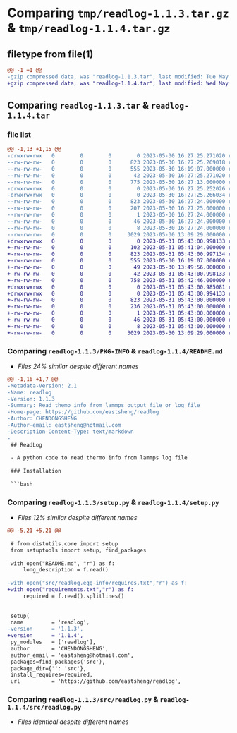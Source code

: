 # Comparing `tmp/readlog-1.1.3.tar.gz` & `tmp/readlog-1.1.4.tar.gz`

## filetype from file(1)

```diff
@@ -1 +1 @@
-gzip compressed data, was "readlog-1.1.3.tar", last modified: Tue May 30 16:27:25 2023, max compression
+gzip compressed data, was "readlog-1.1.4.tar", last modified: Wed May 31 05:43:01 2023, max compression
```

## Comparing `readlog-1.1.3.tar` & `readlog-1.1.4.tar`

### file list

```diff
@@ -1,13 +1,15 @@
-drwxrwxrwx   0        0        0        0 2023-05-30 16:27:25.271020 readlog-1.1.3/
--rw-rw-rw-   0        0        0      823 2023-05-30 16:27:25.269018 readlog-1.1.3/PKG-INFO
--rw-rw-rw-   0        0        0      555 2023-05-30 16:19:07.000000 readlog-1.1.3/README.md
--rw-rw-rw-   0        0        0       42 2023-05-30 16:27:25.271020 readlog-1.1.3/setup.cfg
--rw-rw-rw-   0        0        0      775 2023-05-30 16:27:13.000000 readlog-1.1.3/setup.py
-drwxrwxrwx   0        0        0        0 2023-05-30 16:27:25.252026 readlog-1.1.3/src/
-drwxrwxrwx   0        0        0        0 2023-05-30 16:27:25.266034 readlog-1.1.3/src/readlog.egg-info/
--rw-rw-rw-   0        0        0      823 2023-05-30 16:27:24.000000 readlog-1.1.3/src/readlog.egg-info/PKG-INFO
--rw-rw-rw-   0        0        0      207 2023-05-30 16:27:25.000000 readlog-1.1.3/src/readlog.egg-info/SOURCES.txt
--rw-rw-rw-   0        0        0        1 2023-05-30 16:27:24.000000 readlog-1.1.3/src/readlog.egg-info/dependency_links.txt
--rw-rw-rw-   0        0        0       46 2023-05-30 16:27:24.000000 readlog-1.1.3/src/readlog.egg-info/requires.txt
--rw-rw-rw-   0        0        0        8 2023-05-30 16:27:24.000000 readlog-1.1.3/src/readlog.egg-info/top_level.txt
--rw-rw-rw-   0        0        0     3029 2023-05-30 13:09:29.000000 readlog-1.1.3/src/readlog.py
+drwxrwxrwx   0        0        0        0 2023-05-31 05:43:00.998133 readlog-1.1.4/
+-rw-rw-rw-   0        0        0      102 2023-05-31 05:41:04.000000 readlog-1.1.4/MANIFEST.in
+-rw-rw-rw-   0        0        0      823 2023-05-31 05:43:00.997134 readlog-1.1.4/PKG-INFO
+-rw-rw-rw-   0        0        0      555 2023-05-30 16:19:07.000000 readlog-1.1.4/README.md
+-rw-rw-rw-   0        0        0       49 2023-05-30 13:49:56.000000 readlog-1.1.4/requirements.txt
+-rw-rw-rw-   0        0        0       42 2023-05-31 05:43:00.998133 readlog-1.1.4/setup.cfg
+-rw-rw-rw-   0        0        0      758 2023-05-31 05:42:46.000000 readlog-1.1.4/setup.py
+drwxrwxrwx   0        0        0        0 2023-05-31 05:43:00.985081 readlog-1.1.4/src/
+drwxrwxrwx   0        0        0        0 2023-05-31 05:43:00.994133 readlog-1.1.4/src/readlog.egg-info/
+-rw-rw-rw-   0        0        0      823 2023-05-31 05:43:00.000000 readlog-1.1.4/src/readlog.egg-info/PKG-INFO
+-rw-rw-rw-   0        0        0      236 2023-05-31 05:43:00.000000 readlog-1.1.4/src/readlog.egg-info/SOURCES.txt
+-rw-rw-rw-   0        0        0        1 2023-05-31 05:43:00.000000 readlog-1.1.4/src/readlog.egg-info/dependency_links.txt
+-rw-rw-rw-   0        0        0       46 2023-05-31 05:43:00.000000 readlog-1.1.4/src/readlog.egg-info/requires.txt
+-rw-rw-rw-   0        0        0        8 2023-05-31 05:43:00.000000 readlog-1.1.4/src/readlog.egg-info/top_level.txt
+-rw-rw-rw-   0        0        0     3029 2023-05-30 13:09:29.000000 readlog-1.1.4/src/readlog.py
```

### Comparing `readlog-1.1.3/PKG-INFO` & `readlog-1.1.4/README.md`

 * *Files 24% similar despite different names*

```diff
@@ -1,16 +1,7 @@
-Metadata-Version: 2.1
-Name: readlog
-Version: 1.1.3
-Summary: Read themo info from lammps output file or log file
-Home-page: https://github.com/eastsheng/readlog
-Author: CHENDONGSHENG
-Author-email: eastsheng@hotmail.com
-Description-Content-Type: text/markdown
-
 ## ReadLog
 
 - A python code to read thermo info from lammps log file 
 
 ### Installation 
 
 ```bash
```

### Comparing `readlog-1.1.3/setup.py` & `readlog-1.1.4/setup.py`

 * *Files 12% similar despite different names*

```diff
@@ -5,21 +5,21 @@
 
 # from distutils.core import setup
 from setuptools import setup, find_packages
 
 with open("README.md", "r") as f:
     long_description = f.read()
 
-with open("src/readlog.egg-info/requires.txt","r") as f:
+with open("requirements.txt","r") as f:
     required = f.read().splitlines()
 
 
 setup(
 name         = 'readlog',
-version      = '1.1.3',
+version      = '1.1.4',
 py_modules   = ['readlog'],
 author       = 'CHENDONGSHENG',
 author_email = 'eastsheng@hotmail.com',
 packages=find_packages('src'),
 package_dir={'': 'src'},
 install_requires=required,
 url          = 'https://github.com/eastsheng/readlog',
```

### Comparing `readlog-1.1.3/src/readlog.py` & `readlog-1.1.4/src/readlog.py`

 * *Files identical despite different names*

